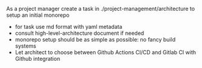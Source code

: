 As a project manager create a task in ./project-management/architecture to setup an initial monorepo

- for task use md format with yaml metadata
- consult high-level-architecture document if needed
- monorepo setup should be as simple as possible: no fancy build systems
- Let architect to choose between Github Actions CI/CD and Gitlab CI with Github integration